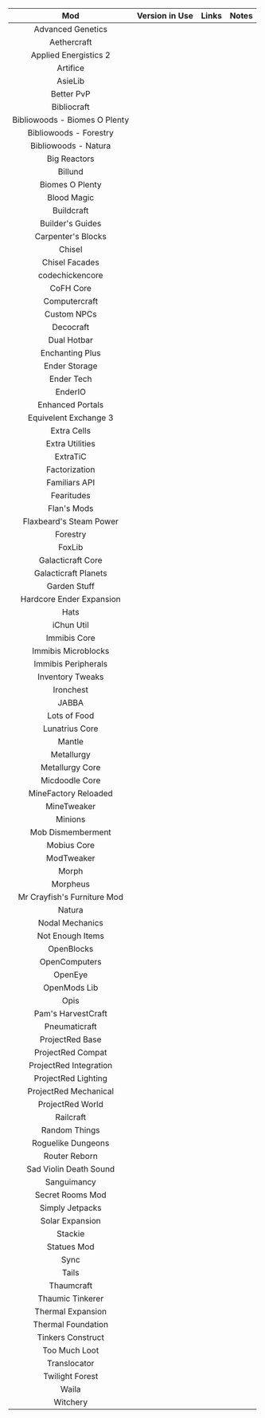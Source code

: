 | Mod | Version in Use | Links | Notes |
| :-: | :-: | :-: | :-: |
| Advanced Genetics |  |  |  |
| Aethercraft |  |  |  |
| Applied Energistics 2 |  |  |  |
| Artifice |  |  |  |
| AsieLib |  |  |  |
| Better PvP |  |  |  |
| Bibliocraft |  |  |  |
| Bibliowoods - Biomes O Plenty |  |  |  |
| Bibliowoods - Forestry |  |  |  |
| Bibliowoods - Natura |  |  |  |
| Big Reactors |  |  |  |
| Billund |  |  |  |
| Biomes O Plenty |  |  |  |
| Blood Magic |  |  |  |
| Buildcraft |  |  |  |
| Builder's Guides |  |  |  |
| Carpenter's Blocks |  |  |  |
| Chisel |  |  |  |
| Chisel Facades |  |  |  |
| codechickencore |  |  |  |
| CoFH Core |  |  |  |
| Computercraft |  |  |  |
| Custom NPCs |  |  |  |
| Decocraft |  |  |  |
| Dual Hotbar |  |  |  |
| Enchanting Plus |  |  |  |
| Ender Storage |  |  |  |
| Ender Tech |  |  |  |
| EnderIO |  |  |  |
| Enhanced Portals |  |  |  |
| Equivelent Exchange 3 |  |  |  |
| Extra Cells |  |  |  |
| Extra Utilities |  |  |  |
| ExtraTiC |  |  |  |
| Factorization |  |  |  |
| Familiars API |  |  |  |
| Fearitudes |  |  |  |
| Flan's Mods |  |  |  |
| Flaxbeard's Steam Power |  |  |  |
| Forestry |  |  |  |
| FoxLib |  |  |  |
| Galacticraft Core |  |  |  |
| Galacticraft Planets |  |  |  |
| Garden Stuff |  |  |  |
| Hardcore Ender Expansion |  |  |  |
| Hats |  |  |  |
| iChun Util |  |  |  |
| Immibis Core |  |  |  |
| Immibis Microblocks |  |  |  |
| Immibis Peripherals |  |  |  |
| Inventory Tweaks |  |  |  |
| Ironchest |  |  |  |
| JABBA |  |  |  |
| Lots of Food |  |  |  |
| Lunatrius Core |  |  |  |
| Mantle |  |  |  |
| Metallurgy |  |  |  |
| Metallurgy Core |  |  |  |
| Micdoodle Core |  |  |  |
| MineFactory Reloaded |  |  |  |
| MineTweaker |  |  |  |
| Minions |  |  |  |
| Mob Dismemberment |  |  |  |
| Mobius Core |  |  |  |
| ModTweaker |  |  |  |
| Morph |  |  |  |
| Morpheus |  |  |  |
| Mr Crayfish's Furniture Mod |  |  |  |
| Natura |  |  |  |
| Nodal Mechanics |  |  |  |
| Not Enough Items |  |  |  |
| OpenBlocks |  |  |  |
| OpenComputers |  |  |  |
| OpenEye |  |  |  |
| OpenMods Lib |  |  |  |
| Opis |  |  |  |
| Pam's HarvestCraft |  |  |  |
| Pneumaticraft |  |  |  |
| ProjectRed Base |  |  |  |
| ProjectRed Compat |  |  |  |
| ProjectRed Integration |  |  |  |
| ProjectRed Lighting |  |  |  |
| ProjectRed Mechanical |  |  |  |
| ProjectRed World |  |  |  |
| Railcraft |  |  |  |
| Random Things |  |  |  |
| Roguelike Dungeons |  |  |  |
| Router Reborn |  |  |  |
| Sad Violin Death Sound |  |  |  |
| Sanguimancy |  |  |  |
| Secret Rooms Mod |  |  |  |
| Simply Jetpacks |  |  |  |
| Solar Expansion |  |  |  |
| Stackie |  |  |  |
| Statues Mod |  |  |  |
| Sync |  |  |  |
| Tails |  |  |  |
| Thaumcraft |  |  |  |
| Thaumic Tinkerer |  |  |  |
| Thermal Expansion |  |  |  |
| Thermal Foundation |  |  |  |
| Tinkers Construct |  |  |  |
| Too Much Loot |  |  |  |
| Translocator |  |  |  |
| Twilight Forest |  |  |  |
| Waila |  |  |  |
| Witchery |  |  |  |
